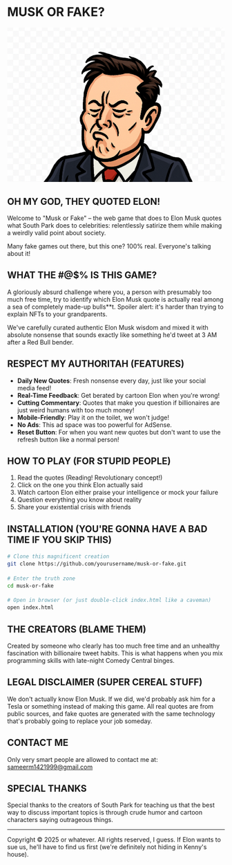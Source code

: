 # MUSK OR FAKE?

![Musk or Fake Logo](assets/images/elon-logo.png)

## OH MY GOD, THEY QUOTED ELON!

Welcome to "Musk or Fake" – the web game that does to Elon Musk quotes what South Park does to celebrities: relentlessly satirize them while making a weirdly valid point about society.

Many fake games out there, but this one? 100% real. Everyone's talking about it!

## WHAT THE #@$% IS THIS GAME?

A gloriously absurd challenge where you, a person with presumably too much free time, try to identify which Elon Musk quote is actually real among a sea of completely made-up bulls**t. Spoiler alert: it's harder than trying to explain NFTs to your grandparents.

We've carefully curated authentic Elon Musk wisdom and mixed it with absolute nonsense that sounds exactly like something he'd tweet at 3 AM after a Red Bull bender.

## RESPECT MY AUTHORITAH (FEATURES)

- **Daily New Quotes**: Fresh nonsense every day, just like your social media feed!
- **Real-Time Feedback**: Get berated by cartoon Elon when you're wrong!
- **Cutting Commentary**: Quotes that make you question if billionaires are just weird humans with too much money!
- **Mobile-Friendly**: Play it on the toilet, we won't judge!
- **No Ads**: This ad space was too powerful for AdSense.
- **Reset Button**: For when you want new quotes but don't want to use the refresh button like a normal person!

## HOW TO PLAY (FOR STUPID PEOPLE)

1. Read the quotes (Reading! Revolutionary concept!)
2. Click on the one you think Elon actually said
3. Watch cartoon Elon either praise your intelligence or mock your failure
4. Question everything you know about reality
5. Share your existential crisis with friends

## INSTALLATION (YOU'RE GONNA HAVE A BAD TIME IF YOU SKIP THIS)

```bash
# Clone this magnificent creation
git clone https://github.com/yourusername/musk-or-fake.git

# Enter the truth zone
cd musk-or-fake

# Open in browser (or just double-click index.html like a caveman)
open index.html
```

## THE CREATORS (BLAME THEM)

Created by someone who clearly has too much free time and an unhealthy fascination with billionaire tweet habits. This is what happens when you mix programming skills with late-night Comedy Central binges.

## LEGAL DISCLAIMER (SUPER CEREAL STUFF)

We don't actually know Elon Musk. If we did, we'd probably ask him for a Tesla or something instead of making this game. All real quotes are from public sources, and fake quotes are generated with the same technology that's probably going to replace your job someday.

## CONTACT ME

Only very smart people are allowed to contact me at: [sameerm1421999@gmail.com](mailto:sameerm1421999@gmail.com)

## SPECIAL THANKS

Special thanks to the creators of South Park for teaching us that the best way to discuss important topics is through crude humor and cartoon characters saying outrageous things.

---

Copyright © 2025 or whatever. All rights reserved, I guess. If Elon wants to sue us, he'll have to find us first (we're definitely not hiding in Kenny's house).
